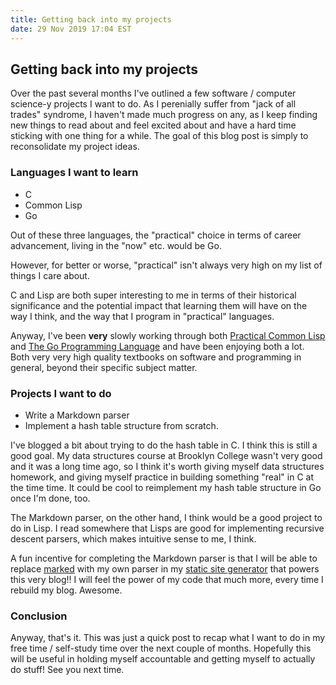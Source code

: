 ```yaml
---
title: Getting back into my projects
date: 29 Nov 2019 17:04 EST
---
```


## Getting back into my projects

Over the past several months I've outlined a few software / computer science-y projects I want to do. As I perenially suffer from "jack of all trades" syndrome, I haven't made much progress on any, as I keep finding new things to read about and feel excited about and have a hard time sticking with one thing for a while. The goal of this blog post is simply to reconsolidate my project ideas.

### Languages I want to learn

 - C
 - Common Lisp
 - Go

Out of these three languages, the "practical" choice in terms of career advancement, living in the "now" etc. would be Go.

However, for better or worse, "practical" isn't always very high on my list of things I care about.

C and Lisp are both super interesting to me in terms of their historical significance and the potential impact that learning them will have on the way I think, and the way that I program in "practical" languages.

Anyway, I've been __very__ slowly working through both [Practical Common Lisp](http://www.gigamonkeys.com/book/) and [The Go Programming Language](https://www.gopl.io) and have been enjoying both a lot. Both very very high quality textbooks on software and programming in general, beyond their specific subject matter.

### Projects I want to do

 - Write a Markdown parser
 - Implement a hash table structure from scratch.


I've blogged a bit about trying to do the hash table in C. I think this is still a good goal. My data structures course at Brooklyn College wasn't very good and it was a long time ago, so I think it's worth giving myself data structures homework, and giving myself practice in building something "real" in C at the time time. It could be cool to reimplement my hash table structure in Go once I'm done, too. 

The Markdown parser, on the other hand, I think would be a good project to do in Lisp. I read somewhere that Lisps are good for implementing recursive descent parsers, which makes intuitive sense to me, I think.

A fun incentive for completing the Markdown parser is that I will be able to replace [marked](https://www.npmjs.com/package/marked) with my own parser in my [static site generator](http://davep3rrett.info/posts/2018-10-30-makefile-static-blog-generator.html) that powers this very blog!! I will feel the power of my code that much more, every time I rebuild my blog. Awesome.

### Conclusion

Anyway, that's it. This was just a quick post to recap what I want to do in my free time / self-study time over the next couple of months. Hopefully this will be useful in holding myself accountable and getting myself to actually do stuff! See you next time.
